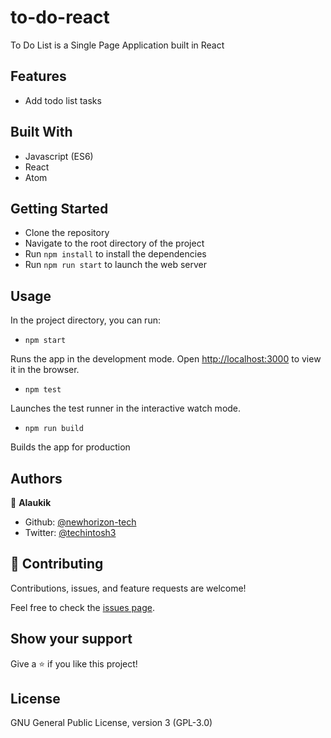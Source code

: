 # to-do-react

To Do List is a Single Page Application built in React

## Features

- Add todo list tasks

## Built With

- Javascript (ES6)
- React
- Atom

## Getting Started

- Clone the repository
- Navigate to the root directory of the project
- Run `npm install` to install the dependencies
- Run `npm run start` to launch the web server

## Usage

In the project directory, you can run:

-  `npm start`

Runs the app in the development mode. Open [http://localhost:3000](http://localhost:3000) to view it in the browser.

- `npm test`

Launches the test runner in the interactive watch mode.

- `npm run build`

Builds the app for production

## Authors

👤 **Alaukik**

- Github: [@newhorizon-tech](https://github.com/newhorizon-tech)
- Twitter: [@techintosh3](https://twitter.com/techintosh3)


## 🤝 Contributing

Contributions, issues, and feature requests are welcome!

Feel free to check the [issues page](https://github.com/newhorizon-tech/leaderboard/issues).

## Show your support

Give a ⭐️ if you like this project!


## License

GNU General Public License, version 3 (GPL-3.0)
